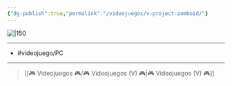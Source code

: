 ```yaml
---
{"dg-publish":true,"permalink":"/videojuegos/v-project-zomboid/"}
---
```



![|150](https://images.igdb.com/igdb/image/upload/t_cover_big/co3whw.jpg)

---

- #videojuego/PC 

---

> [[🎮 Videojuegos 🎮/🎮 Videojuegos (V) 🎮\|🎮 Videojuegos (V) 🎮]]